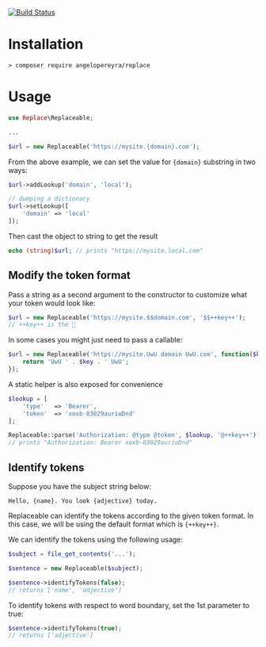 [![Build Status](https://travis-ci.com/angeloPereyra/replace.svg?branch=master)](https://travis-ci.com/angeloPereyra/replace)

# Installation
```shell
> composer require angelopereyra/replace
```
# Usage
```php
use Replace\Replaceable;

...

$url = new Replaceable('https://mysite.{domain}.com');
```
From the above example, we can set the value for `{domain}` substring in two ways:
```php
$url->addLookup('domain', 'local');

// dumping a dictionary
$url->setLookup([
    'domain' => 'local'
]);
```
Then cast the object to string to get the result
```php
echo (string)$url; // prints "https://mysite.local.com"
```

## Modify the token format
Pass a string as a second argument to the constructor to customize what your token would look like:
```php
$url = new Replaceable('https://mysite.$$domain.com', '$$++key++');
// ++key++ is the 🔑
```
In some cases you might just need to pass a callable:
```php
$url = new Replaceable('https://mysite.UwU domain UwU.com', function($key) {
    return 'UwU ' . $key . ' UwU';
});
```
A static helper is also exposed for convenience
```php
$lookup = [
    'type'   => 'Bearer',
    'token'  => 'xoxb-83029aurioDnd'
];

Replaceable::parse('Authorization: @type @token', $lookup, '@++key++')
// prints "Authorization: Bearer xoxb-83029aurioDnd"
```

## Identify tokens
Suppose you have the subject string below:
```text
Hello, {name}. You look {adjective} today. 
```
Replaceable can identify the tokens according to the given token format. In this case, we will be using the default format which is `{++key++}`.


We can identify the tokens using the following usage:
```php
$subject = file_get_contents('...');

$sentence = new Replaceable($subject);

$sentence->identifyTokens(false);
// returns ['name', 'adjective']
```
To identify tokens with respect to word boundary, set the 1st parameter to true:
```php
$sentence->identifyTokens(true);
// returns ['adjective']
```